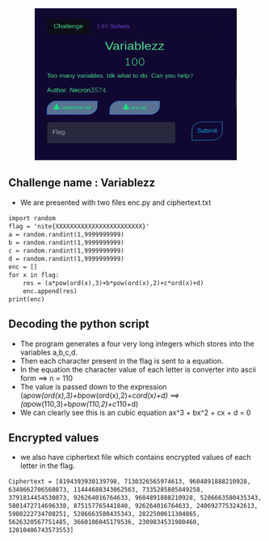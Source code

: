 <center><img src="none/variables.png" width="400" height="300" /></center>

## Challenge name : Variablezz

- We are presented with two files enc.py and ciphertext.txt

```
import random
flag = 'nite{XXXXXXXXXXXXXXXXXXXXXXXX}'
a = random.randint(1,9999999999)
b = random.randint(1,9999999999)
c = random.randint(1,9999999999)
d = random.randint(1,9999999999)
enc = []
for x in flag:
    res = (a*pow(ord(x),3)+b*pow(ord(x),2)+c*ord(x)+d)
    enc.append(res)
print(enc)

```

## Decoding the python script

- The program generates a four very long integers which stores into the variables a,b,c,d.
- Then each character present in the flag is sent to a equation.
- In the equation the character value of each letter is converter into ascii form ==> n = 110
- The value is passed down to the expression (a*pow(ord(x),3)+b*pow(ord(x),2)+c*ord(x)+d) ==> (a*pow(110,3)+b*pow(110,2)+c*110+d)
- We can clearly see this is an cubic equation ax^3 + bx^2 + cx + d = 0 

## Encrypted values

- we also have ciphertext file which contains encrypted values of each letter in the flag.

```
Ciphertext = [8194393930139798, 7130326565974613, 9604891888210928, 6348662706560873, 11444688343062563, 7335285885849258, 3791814454530873, 926264016764633, 9604891888210928, 5286663580435343, 5801472714696338, 875157765441840, 926264016764633, 2406927753242613, 5980222734708251, 5286663580435343, 2822500611304865, 5626320567751485, 3660106045179536, 2309834531980460, 12010406743573553]
```
